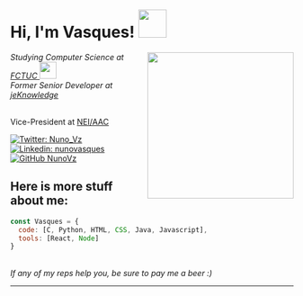 # Hi, I'm Vasques! <img src="https://cultofthepartyparrot.com/parrots/hd/parrot.gif" width="50">
<img align='right' src="https://media.giphy.com/media/wvQIqJyNBOCjK/giphy.gif" width="260">

<p>
<em>Studying Computer Science at <a href="https://www.uc.pt/fctuc">FCTUC </a><img src="https://media.giphy.com/media/jPAdK8Nfzzwt2/giphy.gif" width="30">
</br>
Former Senior Developer at <a href="https://jeknowledge.pt/">jeKnowledge </a>
</em></p>
</br>
Vice-President at <a href="https://nei.dei.uc.pt/">NEI/AAC </a>
</em></p>


[![Twitter: Nuno_Vz](https://img.shields.io/twitter/follow/Nuno_Vz?style=social)](https://twitter.com/Nuno_Vz)
[![Linkedin: nunovasques](https://img.shields.io/badge/-nunovasques-blue?style=flat-square&logo=Linkedin&logoColor=white&link=https://www.linkedin.com/in/nunovasques/)](https://www.linkedin.com/in/nunovasques/)
[![GitHub NunoVz](https://img.shields.io/github/followers/NunoVz?label=follow&style=social)](https://github.com/NunoVz)

## Here is more stuff about me:

```javascript
const Vasques = {
  code: [C, Python, HTML, CSS, Java, Javascript],
  tools: [React, Node]
}
```
<br/>
<em>If any of my reps help you, be sure to pay me a beer :)</em>

---
